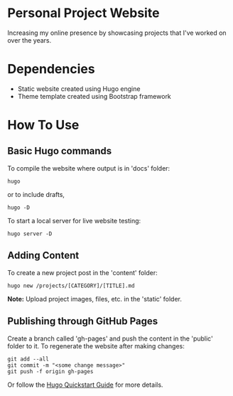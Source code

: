 # Personal Project Website
Increasing my online presence by showcasing projects that I've worked on over the years.

# Dependencies
+ Static website created using Hugo engine
+ Theme template created using Bootstrap framework

# How To Use
## Basic Hugo commands
To compile the website where output is in 'docs' folder:
```
hugo
```
or to include drafts,
```
hugo -D
```
To start a local server for live website testing:
```
hugo server -D
```
## Adding Content
To create a new project post in the 'content' folder:
```
hugo new /projects/[CATEGORY]/[TITLE].md
```
__Note:__ Upload project images, files, etc. in the 'static' folder.

## Publishing through GitHub Pages
Create a branch called 'gh-pages' and push the content in the 'public' folder to it. To regenerate the website after making changes:
```
git add --all
git commit -m "<some change message>"
git push -f origin gh-pages
```
Or follow the [Hugo Quickstart Guide](https://gohugo.io/overview/quickstart/) for more details.
